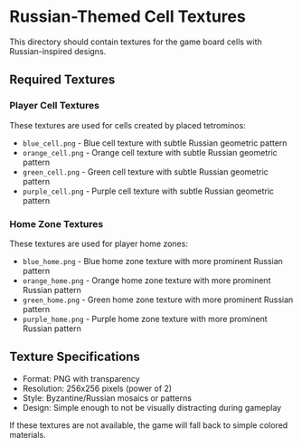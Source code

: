 # Russian-Themed Cell Textures

This directory should contain textures for the game board cells with Russian-inspired designs.

## Required Textures

### Player Cell Textures
These textures are used for cells created by placed tetrominos:

- `blue_cell.png` - Blue cell texture with subtle Russian geometric pattern
- `orange_cell.png` - Orange cell texture with subtle Russian geometric pattern
- `green_cell.png` - Green cell texture with subtle Russian geometric pattern
- `purple_cell.png` - Purple cell texture with subtle Russian geometric pattern

### Home Zone Textures
These textures are used for player home zones:

- `blue_home.png` - Blue home zone texture with more prominent Russian pattern
- `orange_home.png` - Orange home zone texture with more prominent Russian pattern
- `green_home.png` - Green home zone texture with more prominent Russian pattern
- `purple_home.png` - Purple home zone texture with more prominent Russian pattern

## Texture Specifications
- Format: PNG with transparency
- Resolution: 256x256 pixels (power of 2)
- Style: Byzantine/Russian mosaics or patterns
- Design: Simple enough to not be visually distracting during gameplay

If these textures are not available, the game will fall back to simple colored materials. 